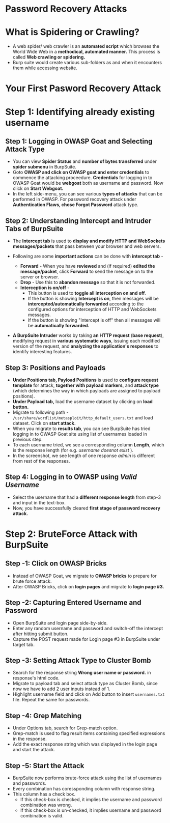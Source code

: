 # Password Recovery Attacks
 
# What is Spidering or Crawling?
* A web spider/ web crawler is an **automated script** which browses the World Wide Web in a **methodical, automated manner.** This process is called **Web crawling or spidering.**
* Burp suite would create various sub-folders as and when it encounters them while accessing website.
<img></img>

# Your First Pasword Recovery Attack 
# Step 1: Identifying already existing username
## Step 1: Logging in OWASP Goat and Selecting Attack Type
* You can view **Spider Status** and **number of bytes transferred** under **spider submenu** in BurpSuite.
* Goto **OWASP and click on OWASP goat and enter credentials** to commence the attacking proceedure. **Credentials** for logging in to OWASP Goat would be **webgoat** both as username and password. Now click on **Start Webgoat.**
* In the left side-menu, you can see various **types of attacks** that can be performed in OWASP. For password recovery attack under **Authentication Flaws, chose Forgot Password** attack type.

## Step 2: Understanding Intercept and Intruder Tabs of BurpSuite
* The **Intercept tab** is used to **display and modify HTTP and WebSockets messages/packets** that pass between your browser and web servers.
* Following are some **important actions** can be done with **intercept tab** -
   * **Forward** - When you have **reviewed** and (if required) **edited the message/packet**, click **Forward** to send the message on to the server or browser.
   * **Drop** - Use this to **abandon message** so that it is not forwarded.
   * **Interception is on/off** -
        * This button is used to **toggle all interception on and off**. 
        * If the button is showing **Intercept is on**, then messages will be **intercepted/automatically forwarded** according to the configured options for interception of HTTP and WebSockets messages. 
        * If the button is showing "Intercept is off" then all messages will be **automatically forwarded.**

* **A BurpSuite Intruder** works by taking **an HTTP request** (**base request**), modifying request in **various systematic ways**, issuing each modified version of the request, and **analyzing the application's responses** to identify interesting features.

## Step 3: Positions and Payloads
* **Under Positions tab, Payload Positions** is used to **configure request template** for attack, **together with payload markers**, and **attack type** (which determines the way in which payloads are assigned to payload positions).
* **Under Payload tab,** load the username dataset by clicking on **load button.**
* Migrate to following path - `/usr/share/wordlist/metasploit/http_default_users.txt` and load dataset. Click on **start attack.**
* When you migrate to **results tab**, you can see BurpSuite has tried logging in to OWASP Goat site using list of usernames loaded in previous step.
* To each username tried, we see a corresponding column **Length**, which is the response length (for e.g. *username doesnot exist* ).
* In the screenshot, we see length of one response *admin* is different from rest of the responses.

## Step 4: Logging in to OWASP using *Valid Username*
* Select the username that had a **different response length** from step-3 and input in the text-box.
* Now, you have successfully cleared **first stage of password recovery attack.**


# Step 2: BruteForce Attack with BurpSuite
## Step -1: Click on OWASP Bricks 
* Instead of OWASP Goat, we migrate to **OWASP bricks** to prepare for brute force attack.
* After OWASP Bricks, click on **login pages** and migrate to **login page #3.**

## Step -2: Capturing Entered Username and Password
* Open BurpSuite and login page side-by-side.
* Enter any random username and password and switch-off the intercept after hitting submit button.
* Capture the POST request made for Login page #3 in BurpSuite under target tab.

## Step -3: Setting Attack Type to Cluster Bomb
* Search for the response string **Wrong user name or password.** in response's html code.
* Migrate to payload tab and select attack type as Cluster Bomb, since now we have to add 2 user inputs instead of 1.
* Highlight username field and click on Add button to insert `usernames.txt` file. Repeat the same for passwords.

## Step -4: Grep Matching
* Under Options tab, search for Grep-match option.
* Grep-match is used to flag result items containing specified expressions in the response. 
* Add the exact response string which was displayed in the login page and start the attack.

## Step -5: Start the Attack
* BurpSuite now performs brute-force attack using the list of usernames and passwords.
* Every combination has coressponding column with response string.
* This column has a check box.
   * If this check-box is checked, it implies the username and password combination was wrong.
   * If this check-box is un-checked, it implies username and password combination is valid.







